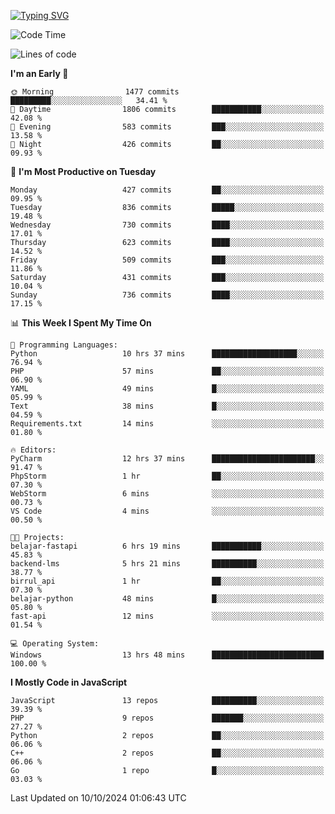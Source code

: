 [![Typing SVG](https://readme-typing-svg.demolab.com?font=Fira+Code&pause=1000&color=F7F7F7&random=false&width=435&lines=Hi+%F0%9F%91%8B%2C+I'm+Rafiu+Sidqi;Junior+Backend+Developer)](https://git.io/typing-svg)
<!--START_SECTION:waka-->
![Code Time](http://img.shields.io/badge/Code%20Time-466%20hrs%2047%20mins-blue)

![Lines of code](https://img.shields.io/badge/From%20Hello%20World%20I%27ve%20Written-2.3%20million%20lines%20of%20code-blue)

**I'm an Early 🐤** 

```text
🌞 Morning                1477 commits        █████████░░░░░░░░░░░░░░░░   34.41 % 
🌆 Daytime                1806 commits        ███████████░░░░░░░░░░░░░░   42.08 % 
🌃 Evening                583 commits         ███░░░░░░░░░░░░░░░░░░░░░░   13.58 % 
🌙 Night                  426 commits         ██░░░░░░░░░░░░░░░░░░░░░░░   09.93 % 
```
📅 **I'm Most Productive on Tuesday** 

```text
Monday                   427 commits         ██░░░░░░░░░░░░░░░░░░░░░░░   09.95 % 
Tuesday                  836 commits         █████░░░░░░░░░░░░░░░░░░░░   19.48 % 
Wednesday                730 commits         ████░░░░░░░░░░░░░░░░░░░░░   17.01 % 
Thursday                 623 commits         ████░░░░░░░░░░░░░░░░░░░░░   14.52 % 
Friday                   509 commits         ███░░░░░░░░░░░░░░░░░░░░░░   11.86 % 
Saturday                 431 commits         ███░░░░░░░░░░░░░░░░░░░░░░   10.04 % 
Sunday                   736 commits         ████░░░░░░░░░░░░░░░░░░░░░   17.15 % 
```


📊 **This Week I Spent My Time On** 

```text
💬 Programming Languages: 
Python                   10 hrs 37 mins      ███████████████████░░░░░░   76.94 % 
PHP                      57 mins             ██░░░░░░░░░░░░░░░░░░░░░░░   06.90 % 
YAML                     49 mins             █░░░░░░░░░░░░░░░░░░░░░░░░   05.99 % 
Text                     38 mins             █░░░░░░░░░░░░░░░░░░░░░░░░   04.59 % 
Requirements.txt         14 mins             ░░░░░░░░░░░░░░░░░░░░░░░░░   01.80 % 

🔥 Editors: 
PyCharm                  12 hrs 37 mins      ███████████████████████░░   91.47 % 
PhpStorm                 1 hr                ██░░░░░░░░░░░░░░░░░░░░░░░   07.30 % 
WebStorm                 6 mins              ░░░░░░░░░░░░░░░░░░░░░░░░░   00.73 % 
VS Code                  4 mins              ░░░░░░░░░░░░░░░░░░░░░░░░░   00.50 % 

🐱‍💻 Projects: 
belajar-fastapi          6 hrs 19 mins       ███████████░░░░░░░░░░░░░░   45.83 % 
backend-lms              5 hrs 21 mins       ██████████░░░░░░░░░░░░░░░   38.77 % 
birrul_api               1 hr                ██░░░░░░░░░░░░░░░░░░░░░░░   07.30 % 
belajar-python           48 mins             █░░░░░░░░░░░░░░░░░░░░░░░░   05.80 % 
fast-api                 12 mins             ░░░░░░░░░░░░░░░░░░░░░░░░░   01.54 % 

💻 Operating System: 
Windows                  13 hrs 48 mins      █████████████████████████   100.00 % 
```

**I Mostly Code in JavaScript** 

```text
JavaScript               13 repos            ██████████░░░░░░░░░░░░░░░   39.39 % 
PHP                      9 repos             ███████░░░░░░░░░░░░░░░░░░   27.27 % 
Python                   2 repos             ██░░░░░░░░░░░░░░░░░░░░░░░   06.06 % 
C++                      2 repos             ██░░░░░░░░░░░░░░░░░░░░░░░   06.06 % 
Go                       1 repo              █░░░░░░░░░░░░░░░░░░░░░░░░   03.03 % 
```




 Last Updated on 10/10/2024 01:06:43 UTC
<!--END_SECTION:waka-->
